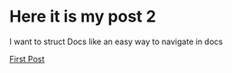 # Here it is my post 2

I want to struct Docs like an easy way to navigate in docs

[First Post](https://mabyre.github.io/docs/posts/2021-12-09-first-post)
